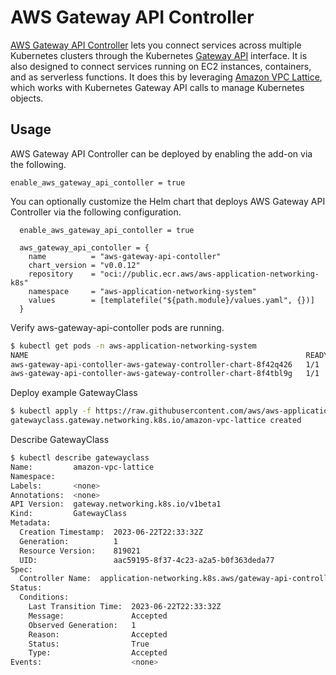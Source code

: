 # AWS Gateway API Controller

[AWS Gateway API Controller](https://www.gateway-api-controller.eks.aws.dev/) lets you connect services across multiple Kubernetes clusters through the Kubernetes [Gateway API](https://gateway-api.sigs.k8s.io/) interface. It is also designed to connect services running on EC2 instances, containers, and as serverless functions. It does this by leveraging [Amazon VPC Lattice](https://aws.amazon.com/vpc/lattice/), which works with Kubernetes Gateway API calls to manage Kubernetes objects.

## Usage

AWS Gateway API Controller can be deployed by enabling the add-on via the following.

```hcl
enable_aws_gateway_api_contoller = true
```

You can optionally customize the Helm chart that deploys AWS Gateway API Controller via the following configuration.

```hcl
  enable_aws_gateway_api_contoller = true

  aws_gateway_api_contoller = {
    name          = "aws-gateway-api-contoller"
    chart_version = "v0.0.12"
    repository    = "oci://public.ecr.aws/aws-application-networking-k8s"
    namespace     = "aws-application-networking-system"
    values        = [templatefile("${path.module}/values.yaml", {})]
  }
```

Verify aws-gateway-api-contoller pods are running.

```sh
$ kubectl get pods -n aws-application-networking-system
NAME                                                              READY   STATUS    RESTARTS   AGE
aws-gateway-api-contoller-aws-gateway-controller-chart-8f42q426   1/1     Running   0          40s
aws-gateway-api-contoller-aws-gateway-controller-chart-8f4tbl9g   1/1     Running   0          71s
```

Deploy example GatewayClass

```sh
$ kubectl apply -f https://raw.githubusercontent.com/aws/aws-application-networking-k8s/main/examples/gatewayclass.yaml
gatewayclass.gateway.networking.k8s.io/amazon-vpc-lattice created
```

Describe GatewayClass

```sh
$ kubectl describe gatewayclass
Name:         amazon-vpc-lattice
Namespace:
Labels:       <none>
Annotations:  <none>
API Version:  gateway.networking.k8s.io/v1beta1
Kind:         GatewayClass
Metadata:
  Creation Timestamp:  2023-06-22T22:33:32Z
  Generation:          1
  Resource Version:    819021
  UID:                 aac59195-8f37-4c23-a2a5-b0f363deda77
Spec:
  Controller Name:  application-networking.k8s.aws/gateway-api-controller
Status:
  Conditions:
    Last Transition Time:  2023-06-22T22:33:32Z
    Message:               Accepted
    Observed Generation:   1
    Reason:                Accepted
    Status:                True
    Type:                  Accepted
Events:                    <none>
```
